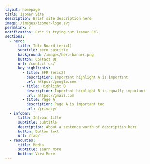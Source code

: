 ```yaml
---
layout: homepage
title: Isomer Site
description: Brief site description here
image: /images/isomer-logo.svg
permalink: /
notification: Eric is trying out Isomer CMS
sections:
  - hero:
      title: Tote Board (eric1)
      subtitle: Hero subtitle
      background: /images/hero-banner.png
      button: Contact Us
      url: /contact-us/
      key_highlights:
        - title: EFR (eric2)
          description: Important highlight A is important
          url: https://google.com
        - title: Highlight B
          description: Important highlight B is equally important
          url: https://gmail.com
        - title: Page A
          description: Page A is important too
          url: /privacy/
  - infobar:
      title: Infobar title
      subtitle: Subtitle
      description: About a sentence worth of description here
      button: Button text
      url: /faq/
  - resources:
      title: Media
      subtitle: Learn more
      button: View More
---
```

